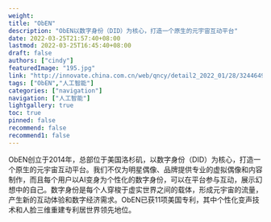```yaml
---
weight: 
title: "ObEN"
description: "ObEN以数字身份（DID）为核心，打造一个原生的元宇宙互动平台"
date: 2022-03-25T21:57:40+08:00
lastmod: 2022-03-25T16:45:40+08:00
draft: false
authors: ["cindy"]
featuredImage: "195.jpg"
link: "http://innovate.china.com.cn/web/qncy/detail2_2022_01/28/3244649.html"
tags: ["ObEN","人工智能"]
categories: ["navigation"]
navigation: ["人工智能"]
lightgallery: true
toc: true
pinned: false
recommend: false
recommend1: false
---
```

ObEN创立于2014年，总部位于美国洛杉矶，以数字身份（DID）为核心，打造一个原生的元宇宙互动平台。我们不仅为明星偶像、品牌提供专业的虚拟偶像和内容制作，而且每个用户以AI变身为个性化的数字身份，可以在平台参与互动，展示幻想中的自己。数字身份是每个人穿梭于虚实世界之间的载体，形成元宇宙的流量，产生新的互动体验和数字经济需求。ObEN已获11项美国专利，其中个性化变声技术和人脸三维重建专利居世界领先地位。